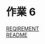 # 作業 6
[REQIREMENT](https://hackmd.io/@joey3639570/HkBFxs_qt)  
[README](https://github.com/paul90317/Parallel-Programming/blob/master/hw6/README.pdf)
